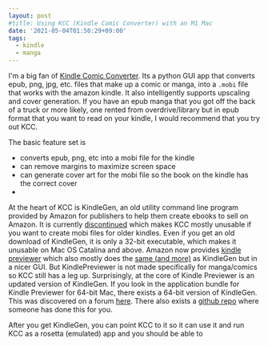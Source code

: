 ```yaml
---
layout: post
#title: Using KCC (Kindle Comic Converter) with an M1 Mac
date: '2021-05-04T01:50:29+09:00'
tags:
  - kindle
  - manga
---
```

I'm a big fan of [Kindle Comic Converter](https://kcc.iosphe.re/). Its a python GUI app that converts epub, png, jpg, etc. files that make up a comic or manga, into a `.mobi` file that works with the amazon kindle. It also intelligently supports upscaling and cover generation. If you have an epub manga that you got off the back of a truck or more likely, one rented from overdrive/library but in epub format that you want to read on your kindle, I would recommend that you try out KCC.

The basic feature set is
- converts epub, png, etc into a mobi file for the kindle
- can remove margins to maximize screen space
- can generate cover art for the mobi file so the book on the kindle has the correct cover
- 

At the heart of KCC is KindleGen, an old utility command line program provided by Amazon for publishers to help them create ebooks to sell on Amazon. It is currently [discontinued](https://www.amazon.com/gp/feature.html?ie=UTF8&docId=1000765211) which makes KCC mostly unusable if you want to create mobi files for older kindles. Even if you get an old download of KindleGen, it is only a 32-bit executable, which makes it unusable on Mac OS Catalina and above. Amazon now provides [kindle previewer](https://www.amazon.com/gp/feature.html?ie=UTF8&docId=1000765261) which also mostly does the [same (and more)](https://github.com/ciromattia/kcc/issues/371#issuecomment-713816833) as KindleGen but in a nicer GUI. But KindlePreviewer is not made specifically for manga/comics so KCC still has a leg up. Surprisingly, at the core of Kindle Previewer is an updated version of KindleGen. If you look in the application bundle for Kindle Previewer for 64-bit Mac, there exists a 64-bit version of KindleGen. This was discovered on a forum [here](https://www.literatureandlatte.com/forum/viewtopic.php?p=284621#p284621). There also exists a [github repo](https://github.com/andyljones/kindlegen-64) where someone has done this for you.

After you get KindleGen, you can point KCC to it so it can use it and run KCC as a rosetta (emulated) app and you should be able to 
